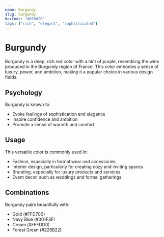 ```yaml
---
name: Burgundy
slug: burgundy
hexCode: "#800020"
tags: ["rich", "elegant", "sophisticated"]
---
```


# Burgundy

Burgundy is a deep, rich red color with a hint of purple, resembling the wine produced in the Burgundy region of France. This color embodies a sense of luxury, power, and ambition, making it a popular choice in various design fields.

## Psychology

Burgundy is known to:
- Evoke feelings of sophistication and elegance
- Inspire confidence and ambition
- Promote a sense of warmth and comfort

## Usage

This versatile color is commonly used in:
- Fashion, especially in formal wear and accessories
- Interior design, particularly for creating cozy and inviting spaces
- Branding, especially for luxury products and services
- Event decor, such as weddings and formal gatherings

## Combinations

Burgundy pairs beautifully with:
- Gold (#FFD700)
- Navy Blue (#001F3F)
- Cream (#FFFDD0)
- Forest Green (#228B22)